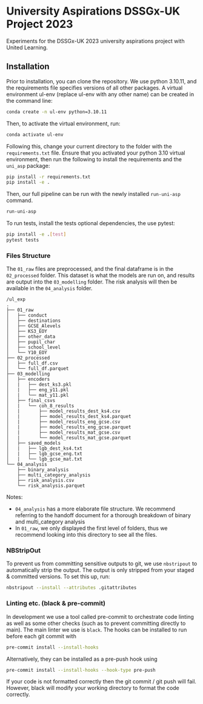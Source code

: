 # University Aspirations DSSGx-UK Project 2023

Experiments for the DSSGx-UK 2023 university aspirations project with United Learning.

## Installation
Prior to installation, you can clone the repository. We use python 3.10.11, and the requirements file specifies versions of all other packages. A virtual environment ul-env (replace ul-env with any other name) can be created in the command line:
```bash
conda create -n ul-env python=3.10.11
```
Then, to activate the virtual environment, run:
```bash
conda activate ul-env
```

Following this, change your current directory to the folder with the `requirements.txt` file. Ensure that you activated your python 3.10 virtual environment, then run the following to install the requirements and the `uni_asp` package:
```bash
pip install -r requirements.txt
pip install -e .
```

Then, our full pipeline can be run with the newly installed `run-uni-asp` command.
```bash
run-uni-asp
```

To run tests, install the tests optional dependencies, the use pytest:
```bash
pip install -e .[test]
pytest tests
```

### Files Structure

The `01_raw` files are preprocessed, and the final dataframe is in the `02_processed` folder. This dataset is what the models are run on, and results are output into the `03_modelling` folder. The risk analysis will then be available in the `04_analysis` folder.

```
/ul_exp
.
├── 01_raw
│   ├── conduct
│   ├── destinations
│   ├── GCSE_Alevels
│   ├── KS3_EOY
│   ├── other_data
│   ├── pupil_char
│   ├── school_level
│   └── Y10_EOY
├── 02_processed
│   ├── full_df.csv
│   └── full_df.parquet
├── 03_modelling
│   ├── encoders
│   |   ├── dest_ks3.pkl
│   |   ├── eng_y11.pkl
│   |   └── mat_y11.pkl
│   ├── final_csvs
│   |   └── coh_8_results
│   |       ├── model_results_dest_ks4.csv
│   |       ├── model_results_dest_ks4.parquet
│   |       ├── model_results_eng_gcse.csv
│   |       ├── model_results_eng_gcse.parquet
│   |       ├── model_results_mat_gcse.csv
│   |       └── model_results_mat_gcse.parquet
│   ├── saved_models
│   |   ├── lgb_dest_ks4.txt
│   |   ├── lgb_gcse_eng.txt
│   |   └── lgb_gcse_mat.txt
└── 04_analysis
    ├── binary_analysis
    ├── multi_category_analysis
    ├── risk_analysis.csv
    └── risk_analysis.parquet
```

Notes: 
- `04_analysis` has a more elaborate file structure. We recommend referring to the handoff document for a thorough breakdown of binary and multi_category analysis
- In `01_raw`, we only displayed the first level of folders, thus we recommend looking into this directory to see all the files.

### NBStripOut
To prevent us from committing sensitive outputs to git, we use `nbstripout` to automatically strip the output. The output is only stripped from your staged & committed versions. To set this up, run:
```bash
nbstripout --install --attributes .gitattributes
```

### Linting etc. (black & pre-commit)
In development we use a tool called pre-commit to orchestrate code linting as well as some other checks (such as to prevent committing directly to main). The main linter we use is `black`.
The hooks can be installed to run before each git commit with
```bash
pre-commit install --install-hooks
```
Alternatively, they can be installed as a pre-push hook using
```bash
pre-commit install --install-hooks --hook-type pre-push
```

If your code is not formatted correctly then the git commit / git push will fail. However, black will modify your working directory to format the code correctly.
